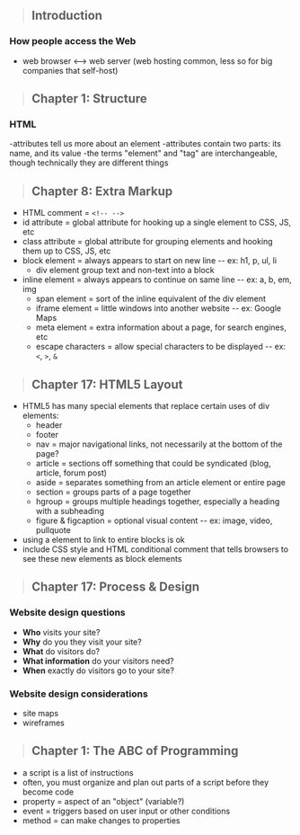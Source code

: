 > ## Introduction
### How people access the Web
- web browser <--> web server (web hosting common, less so for big companies that self-host)

> ## Chapter 1: Structure
### HTML
-attributes tell us more about an element
-attributes contain two parts: its name, and its value
-the terms "element" and "tag" are interchangeable, though technically they are different things

> ## Chapter 8: Extra Markup
- HTML comment = `<!-- -->`
- id attribute = global attribute for hooking up a single element to CSS, JS, etc
- class attribute = global attribute for grouping elements and hooking them up to CSS, JS, etc
- block element = always appears to start on new line -- ex: h1, p, ul, li
  - div element group text and non-text into a block
- inline element = always appears to continue on same line -- ex: a, b, em, img
  - span element = sort of the inline equivalent of the div element
  - iframe element = little windows into another website -- ex: Google Maps
  - meta element = extra information about a page, for search engines, etc
  - escape characters = allow special characters to be displayed -- ex: `<`, `>`, `&`

>  ## Chapter 17: HTML5 Layout
- HTML5 has many special elements that replace certain uses of div elements:
  - header
  - footer
  - nav = major navigational links, not necessarily at the bottom of the page?
  - article = sections off something that could be syndicated (blog, article, forum post)
  - aside = separates something from an article element or entire page
  - section = groups parts of a page together
  - hgroup = groups multiple headings together, especially a heading with a subheading
  - figure & figcaption = optional visual content -- ex: image, video, pullquote
- using a element to link to entire blocks is ok
- include CSS style and HTML conditional comment that tells browsers to see these new elements as block elements

> ## Chapter 17: Process & Design

### Website design questions
- **Who** visits your site?
- **Why** do you they visit your site?
- **What** do visitors do?
- **What information** do your visitors need?
- **When** exactly do visitors go to your site?

### Website design considerations
- site maps
- wireframes

> ## Chapter 1: The ABC of Programming
- a script is a list of instructions
- often, you must organize and plan out parts of a script before they become code
- property = aspect of an "object" (variable?)
- event = triggers based on user input or other conditions
- method = can make changes to properties